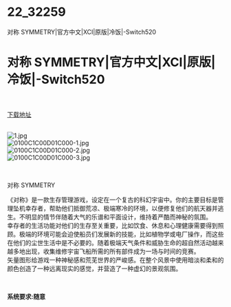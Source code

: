 # 22_32259
对称 SYMMETRY|官方中文|XCI|原版|冷饭|-Switch520
# 对称 SYMMETRY|官方中文|XCI|原版|冷饭|-Switch520
 <br/></br>
[下载地址](https://www.switch520.cc/article/32259 "下载地址")
<br/></br>

<p><img title="1.jpg" src="https://www.switch520.cc/muke_img/2022_06_03_26826b03080a5.jpg" alt="1.jpg"><br>
<img title="0100C1C00D01C000-1.jpg" src="https://www.switch520.cc/muke_img/2022_06_03_5baeb4d0e5e84.jpg" alt="0100C1C00D01C000-1.jpg"><br>
<img title="0100C1C00D01C000-2.jpg" src="https://www.switch520.cc/muke_img/2022_06_03_191144aa911b3.jpg" alt="0100C1C00D01C000-2.jpg"><br>
<img title="0100C1C00D01C000-3.jpg" src="https://www.switch520.cc/muke_img/2022_06_03_898fa0acab2cb.jpg" alt="0100C1C00D01C000-3.jpg"></p>
<p>&nbsp;</p>
<p>对称 SYMMETRY</p>
<p>《对称》是一款生存管理游戏，设定在一个复古的科幻宇宙中。你的主要目标是管理坠机幸存者，帮助他们抵御荒凉、极端寒冷的环境，以便修复他们的航天器并逃生。不明显的情节伴随着大气的乐谱和平面设计，维持着严酷而神秘的氛围。<br>
幸存者的生活功能对他们的生存至关重要，比如饮食、休息和心理健康需要得到照顾。极端的环境可能会迫使船员们发展新的技能，比如植物学或电厂操作，而这些在他们的尘世生活中是不必要的。随着极端天气条件和威胁生命的超自然活动越来越多地出现，收集维修宇宙飞船所需的所有部件成为一场与时间的竞赛。<br>
矢量图形给游戏一种神秘感和荒芜世界的严峻感。在整个风景中使用暗淡和柔和的颜色创造了一种远离现实的感觉，并营造了一种虚幻的景观氛围。</p>
<p>&nbsp;</p>
<p><strong>系统要求:随意</strong></p>



